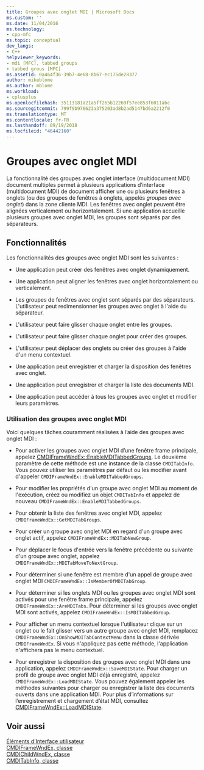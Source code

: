 ```yaml
---
title: Groupes avec onglet MDI | Microsoft Docs
ms.custom: ''
ms.date: 11/04/2016
ms.technology:
- cpp-mfc
ms.topic: conceptual
dev_langs:
- C++
helpviewer_keywords:
- mdi [MFC], tabbed groups
- tabbed grous [MFC]
ms.assetid: 0a464f36-39b7-4e68-8b67-ec175de28377
author: mikeblome
ms.author: mblome
ms.workload:
- cplusplus
ms.openlocfilehash: 35113181a21a5ff265b12269f57ee853f6011abc
ms.sourcegitcommit: 799f9b976623a375203ad8b2ad5147bd6a2212f0
ms.translationtype: MT
ms.contentlocale: fr-FR
ms.lasthandoff: 09/19/2018
ms.locfileid: "46442160"
---
```

# <a name="mdi-tabbed-groups"></a>Groupes avec onglet MDI

La fonctionnalité des groupes avec onglet interface (multidocument MDI) document multiples permet à plusieurs applications d’interface (multidocument MDI) de document afficher une ou plusieurs fenêtres à onglets (ou des groupes de fenêtres à onglets, appelés *groupes avec onglet*) dans la zone cliente MDI. Les fenêtres avec onglet peuvent être alignées verticalement ou horizontalement. Si une application accueille plusieurs groupes avec onglet MDI, les groupes sont séparés par des séparateurs.

## <a name="features"></a>Fonctionnalités

Les fonctionnalités des groupes avec onglet MDI sont les suivantes :

- Une application peut créer des fenêtres avec onglet dynamiquement.

- Une application peut aligner les fenêtres avec onglet horizontalement ou verticalement.

- Les groupes de fenêtres avec onglet sont séparés par des séparateurs. L'utilisateur peut redimensionner les groupes avec onglet à l'aide du séparateur.

- L'utilisateur peut faire glisser chaque onglet entre les groupes.

- L'utilisateur peut faire glisser chaque onglet pour créer des groupes.

- L'utilisateur peut déplacer des onglets ou créer des groupes à l'aide d'un menu contextuel.

- Une application peut enregistrer et charger la disposition des fenêtres avec onglet.

- Une application peut enregistrer et charger la liste des documents MDI.

- Une application peut accéder à tous les groupes avec onglet et modifier leurs paramètres.

### <a name="using-mdi-tabbed-groups"></a>Utilisation des groupes avec onglet MDI

Voici quelques tâches couramment réalisées à l’aide des groupes avec onglet MDI :

- Pour activer les groupes avec onglet MDI d’une fenêtre frame principale, appelez [CMDIFrameWndEx::EnableMDITabbedGroups](../mfc/reference/cmdiframewndex-class.md#enablemditabbedgroups). Le deuxième paramètre de cette méthode est une instance de la classe `CMDITabInfo`. Vous pouvez utiliser les paramètres par défaut ou les modifier avant d'appeler `CMDIFrameWndEx::EnableMDITabbedGroups`.

- Pour modifier les propriétés d'un groupe avec onglet MDI au moment de l'exécution, créez ou modifiez un objet `CMDITabInfo` et appelez de nouveau `CMDIFrameWndEx::EnableMDITabbedGroups`.

- Pour obtenir la liste des fenêtres avec onglet MDI, appelez `CMDIFrameWndEx::GetMDITabGroups`.

- Pour créer un groupe avec onglet MDI en regard d'un groupe avec onglet actif, appelez `CMDIFrameWndEx::MDITabNewGroup`.

- Pour déplacer le focus d'entrée vers la fenêtre précédente ou suivante d'un groupe avec onglet, appelez `CMDIFrameWndEx::MDITabMoveToNextGroup`.

- Pour déterminer si une fenêtre est membre d'un appel de groupe avec onglet MDI `CMDIFrameWndEx::IsMemberOfMDITabGroup`.

- Pour déterminer si les onglets MDI ou les groupes avec onglet MDI sont activés pour une fenêtre frame principale, appelez `CMDIFrameWndEx::AreMDITabs`. Pour déterminer si les groupes avec onglet MDI sont activés, appelez `CMDIFrameWndEx::IsMDITabbedGroup`.

- Pour afficher un menu contextuel lorsque l'utilisateur clique sur un onglet ou le fait glisser vers un autre groupe avec onglet MDI, remplacez `CMDIFrameWndEx::OnShowMDITabContextMenu` dans la classe dérivée `CMDIFrameWndEx`. Si vous n'appliquez pas cette méthode, l'application n'affichera pas le menu contextuel.

- Pour enregistrer la disposition des groupes avec onglet MDI dans une application, appelez `CMDIFrameWndEx::SaveMDIState`. Pour charger un profil de groupe avec onglet MDI déjà enregistré, appelez `CMDIFrameWndEx::LoadMDIState`. Vous pouvez également appeler les méthodes suivantes pour charger ou enregistrer la liste des documents ouverts dans une application MDI. Pour plus d’informations sur l’enregistrement et chargement d’état MDI, consultez [CMDIFrameWndEx::LoadMDIState](../mfc/reference/cmdiframewndex-class.md#loadmdistate).

## <a name="see-also"></a>Voir aussi

[Éléments d’Interface utilisateur](../mfc/user-interface-elements-mfc.md)<br/>
[CMDIFrameWndEx, classe](../mfc/reference/cmdiframewndex-class.md)<br/>
[CMDIChildWndEx, classe](../mfc/reference/cmdichildwndex-class.md)<br/>
[CMDITabInfo, classe](../mfc/reference/cmditabinfo-class.md)
